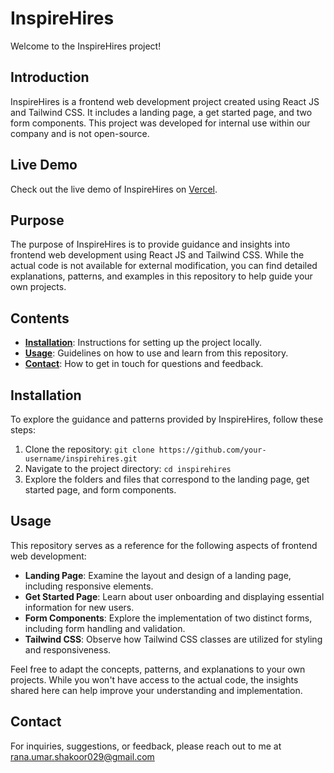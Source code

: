 # InspireHires

Welcome to the InspireHires project!

## Introduction

InspireHires is a frontend web development project created using React JS and Tailwind CSS. It includes a landing page, a get started page, and two form components. This project was developed for internal use within our company and is not open-source.

## Live Demo

Check out the live demo of InspireHires on [Vercel](https://vercel.com/ranaumarshakoor/inspire-hires).

## Purpose

The purpose of InspireHires is to provide guidance and insights into frontend web development using React JS and Tailwind CSS. While the actual code is not available for external modification, you can find detailed explanations, patterns, and examples in this repository to help guide your own projects.

## Contents

- **[Installation](#installation)**: Instructions for setting up the project locally.
- **[Usage](#usage)**: Guidelines on how to use and learn from this repository.
- **[Contact](#contact)**: How to get in touch for questions and feedback.

## Installation

To explore the guidance and patterns provided by InspireHires, follow these steps:

1. Clone the repository: `git clone https://github.com/your-username/inspirehires.git`
2. Navigate to the project directory: `cd inspirehires`
3. Explore the folders and files that correspond to the landing page, get started page, and form components.

## Usage

This repository serves as a reference for the following aspects of frontend web development:

- **Landing Page**: Examine the layout and design of a landing page, including responsive elements.
- **Get Started Page**: Learn about user onboarding and displaying essential information for new users.
- **Form Components**: Explore the implementation of two distinct forms, including form handling and validation.
- **Tailwind CSS**: Observe how Tailwind CSS classes are utilized for styling and responsiveness.

Feel free to adapt the concepts, patterns, and explanations to your own projects. While you won't have access to the actual code, the insights shared here can help improve your understanding and implementation.

## Contact

For inquiries, suggestions, or feedback, please reach out to me at rana.umar.shakoor029@gmail.com
